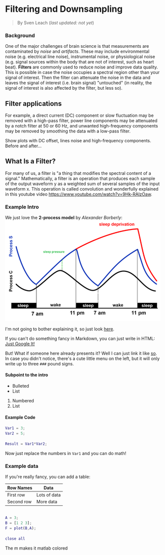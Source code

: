 # Filtering and Downsampling
> By Sven Leach (*last updated: not yet*)

### Background
One of the major challenges of brain science is that measurements are contaminated by *noise* and *artifacts*. These may include environmental noise (e.g. electrical line noise), instrumental noise, or physiological noise (e.g. signal sources within the body that are not of interest, such as heart beat). **Filters** are commonly used to reduce noise and improve data quality. This is possible in case the noise occupies a spectral region other than your signal of interest. Then the filter can attenuate the noise in the data and leaves the signal of interest (i.e. brain signal) "untouched" (in reality, the signal of interest is also affected by the filter, but less so).

## Filter applications
For example, a direct current (DC) component or slow fluctuation may be removed with a high-pass filter, power line components may be attenuated by a notch filter at 50 or 60 Hz, and
unwanted high-frequency components may be removed by smoothing the data with a low-pass filter.

Show plots with DC offset, lines noise and high-frequency components. Before and after...

## What Is a Filter?
For many of us, a filter is "a thing that modifies the spectral content of a signal." Mathematically, a filter is an operation that produces each sample of the output waveform y as a weighted sum of several samples of the input waveform x. This operation is called convolution and wonderfully explained in this youtube video https://www.youtube.com/watch?v=9Hk-RAIzOaw.

### Example Intro
We just love the **2-process model** by *Alexander Borberly*:
![](images/intro/2processmodel.png)

I'm not going to bother explaining it, so just look [here](https://en.wikipedia.org/wiki/Sleep).

If you can't do something fancy in Markdown, you can just write in HTML: <a href="http://google.com/" target="_blank">Just Google It!</a>

But! What if someone here already presents it? Well I can just link it like [so](https://hubersleeplab.github.io/README2.html).
In case you didn't notice, there's a cute little menu on the left, but it will only write up to three `###` pound signs.

#### Subpoint to the intro
- Bulleted
- List

1. Numbered
2. List

#### Example Code
```m
Var1 = 3;
Var2 = 5;

Result = Var1*Var2;
```


Now just replace the numbers in `Var1` and you can do math!

### Example data

If you're really fancy, you can add a table:

Row Names | Data
----------|----- 
First row | Lots of data
Second row | More data

```m

A = 3;
B = [1 2 3];
F = plot(B,A);

close all
```

The m makes it matlab colored